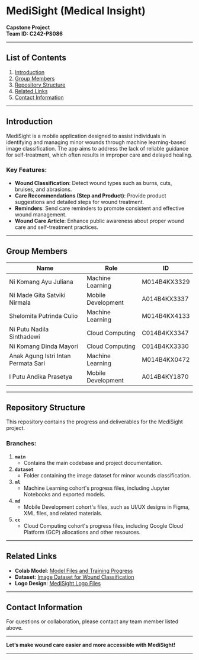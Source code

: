 # MediSight (Medical Insight)  
**Capstone Project**  
**Team ID: C242-PS086**  

---

## **List of Contents**  
1. [Introduction](#introduction)  
2. [Group Members](#group-members)  
3. [Repository Structure](#repository-structure)  
4. [Related Links](#related-links)  
5. [Contact Information](#contact-information)  

---

## **Introduction**  
MediSight is a mobile application designed to assist individuals in identifying and managing minor wounds through machine learning-based image classification. The app aims to address the lack of reliable guidance for self-treatment, which often results in improper care and delayed healing.  

### Key Features:  
- **Wound Classification**: Detect wound types such as burns, cuts, bruises, and abrasions.  
- **Care Recommendations (Step and Product)**: Provide product suggestions and detailed steps for wound treatment.  
- **Reminders**: Send care reminders to promote consistent and effective wound management.  
- **Wound Care Article**: Enhance public awareness about proper wound care and self-treatment practices.  

---

## **Group Members**  
| Name                              | Role                           | ID            |  
|-----------------------------------|--------------------------------|---------------|  
| Ni Komang Ayu Juliana             | Machine Learning               | M014B4KX3329  |  
| Ni Made Gita Satviki Nirmala      | Mobile Development             | A014B4KX3337  |  
| Shelomita Putrinda Culio          | Machine Learning               | M014B4KX4133  |  
| Ni Putu Nadila Sinthadewi         | Cloud Computing                | C014B4KX3347  |  
| Ni Komang Dinda Mayori            | Cloud Computing                | C014B4KX3330  |  
| Anak Agung Istri Intan Permata Sari | Machine Learning              | M014B4KX0472  |  
| I Putu Andika Prasetya            | Mobile Development             | A014B4KY1870  |  

---

## **Repository Structure**  

This repository contains the progress and deliverables for the MediSight project.  

### Branches:  
1. **`main`**  
   - Contains the main codebase and project documentation.  
2. **`dataset`**  
   - Folder containing the image dataset for minor wounds classification.  
3. **`ml`**  
   - Machine Learning cohort's progress files, including Jupyter Notebooks and exported models.  
4. **`md`**  
   - Mobile Development cohort's files, such as UI/UX designs in Figma, XML files, and related materials.  
5. **`cc`**  
   - Cloud Computing cohort's progress files, including Google Cloud Platform (GCP) allocations and other resources.  

---

## **Related Links**  

- **Colab Model**: [Model Files and Training Progress](https://drive.google.com/drive/folders/1GY2Y420wRZHK8WQRun661EtP5C79mfxa)  
- **Dataset**: [Image Dataset for Wound Classification](https://drive.google.com/drive/folders/1sv7FeenRUQOpWqcQciGaII1KcKlIXjMe)  
- **Logo Design**: [MediSight Logo Files](https://drive.google.com/drive/folders/15u7zIkqQmudpiNoI07FWN1TxrLj0uFHk)  

---

## **Contact Information**  
For questions or collaboration, please contact any team member listed above.  

--- 

**Let’s make wound care easier and more accessible with MediSight!**

---  
